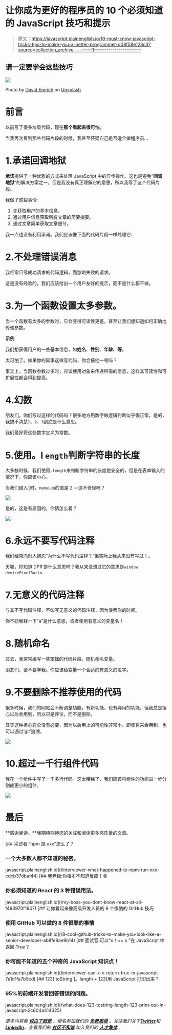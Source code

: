 # 让你成为更好的程序员的 10 个必须知道的 JavaScript 技巧和提示

> 原文：<https://javascript.plainenglish.io/10-must-know-javascript-tricks-tips-to-make-you-a-better-programmer-d08f58e123c3?source=collection_archive---------1----------------------->

## 请一定要学会这些技巧

![](img/bdfdcbb996193cdc0f5319b8f82297df.png)

Photo by [David Emrich](https://unsplash.com/@davidemrich?utm_source=medium&utm_medium=referral) on [Unsplash](https://unsplash.com?utm_source=medium&utm_medium=referral)

# 前言

以前写了很多垃圾代码，现在**那个看起来很可怕。**

当我再次看到那些代码片段的时候，我甚至怀疑自己是否适合做程序员…

# 1.承诺回调地狱

**承诺**提供了一种优雅的方式来处理 JavaScript 中的异步操作。这也是避免“**回调地狱**”的解决方案之一。但是我没有真正理解它的意思，所以我写了这个代码片段。

我做了这些事情:

1.  先获取用户的基本信息。
2.  通过用户信息获取所有文章的简要摘要。
3.  通过文章简单获取文章细节。

我一点也没有利用承诺。我们应该像下面的代码片段一样处理它:

# 2.不处理错误消息

我经常只写成功请求的代码逻辑，而忽略失败的请求。

这是没有经验的，我们应该给出一个用户友好的提示，而不是什么都不做。

# 3.为一个函数设置太多参数。

当一个函数有太多的参数时，它会变得可读性更差，甚至让我们想知道如何正确地传递参数。

**示例**

我们想获得用户的一些基本信息，如**姓名**、**性别**、**年龄**、**等**。

太可怕了。如果你的同事这样写代码，你会揍他一顿吗？

事实上，当函数参数过多时，应该使用对象来传递所需的信息，这样其可读性和可扩展性都会得到提高。

# 4.幻数

朋友们，你们写过这样的代码吗？很多地方用数字做逻辑判断似乎很正常。是的，我搞不清楚`1`、`2`、`3`到底是什么意思。

我们最好将这些数字定义为常数。

# 5.使用。l `ength`判断字符串的长度

大多数时候，我们使用`.length`来判断字符串的长度是安全的，但是在表单输入的情况下，你应该小心。

当我们键入`🍫`时，`nameLen`的值是 2 —这不奇怪吗？

![](img/f9285ddbbd7590da3c791ce913cf044f.png)

是的，这是有原因的，你猜怎么着？

![](img/850e3bf957d5901cffbe3e3754211e66.png)

# 6.永远不要写代码注释

我们经常向别人抱怨“为什么不写代码注释？”但实际上我从来没有写过！。

天哪，你知道‘DPR’是什么意思吗？我从来没想过它的意思是`window devicePixelRatio`.

# 7.无意义的代码注释

与其不写代码注释，不如写无意义的代码注释，因为浪费你的时间。

你不妨解释一下“a”是什么意思，或者使用有意义的变量名！

# 8.随机命名

过去，我常常编写一些笨拙的代码片段，随机命名变量。

朋友们，请不要学我。你应该给变量一个合适的有意义的名字。

# 9.不要删除不推荐使用的代码

很多时候，我们的网站会不断调整功能，有新功能，也有弃用的功能，但我总是担心以后会用到，所以只是评论，而不是删除。

其实这种担心完全没有必要，因为以后用上的可能性非常小。即使将来会用到，也可以通过‘git’追溯。

![](img/5ecd2ff91ae3ed816b76bc7e09db7835.png)

# 10.超过一千行组件代码

我在一个组件中写了一千多行代码。这太糟糕了，我们应该将组件的功能进一步分割成更小的组件。

![](img/9a4cd9eb5bcbac69a692663d8b65981b.png)

# 最后

**感谢阅读。**我期待期待您的关注和阅读更多高质量的文章。

[](/interviewer-what-happened-to-npm-run-xxx-cdcb37dbaf44) [## 采访者:“npm 跑 xxx”怎么了？

### 一个大多数人都不知道的秘密。

javascript.plainenglish.io](/interviewer-what-happened-to-npm-run-xxx-cdcb37dbaf44) [](/my-boss-you-dont-know-react-at-all-f493970f1807) [## 我老板:你根本不知道反应！😠

### 你必须知道的 React 的 3 种错误用法。

javascript.plainenglish.io](/my-boss-you-dont-know-react-at-all-f493970f1807) [](/8-cool-github-tricks-to-make-you-look-like-a-senior-developer-ab8fe9ae9b14) [## 让你看起来像高级开发人员的 8 个很酷的 GitHub 技巧

### 使用 GitHub 可以做的 8 件很酷的事情

javascript.plainenglish.io](/8-cool-github-tricks-to-make-you-look-like-a-senior-developer-ab8fe9ae9b14) [](/interviewer-can-x-x-return-true-in-javascript-7e1d1fa7b5cd) [## 面试官:可以“x！== x "在 JavaScript 中返回 True？

### 你可能不知道的五个神奇的 JavaScript 知识点！

javascript.plainenglish.io](/interviewer-can-x-x-return-true-in-javascript-7e1d1fa7b5cd) [](/what-does-123-tostring-length-123-print-out-in-javascript-2c804a414325) [## 123['toString']。length + 123)用 JavaScript 打印出来？

### 95%的前端开发者回答错误的问题。

javascript.plainenglish.io](/what-does-123-tostring-length-123-print-out-in-javascript-2c804a414325) 

*更多内容看* [***说白了就是***](https://plainenglish.io/) *。报名参加我们的* [***免费周报***](http://newsletter.plainenglish.io/) *。关注我们关于*[***Twitter***](https://twitter.com/inPlainEngHQ)*和*[***LinkedIn***](https://www.linkedin.com/company/inplainenglish/)*。查看我们的* [***社区不和谐***](https://discord.gg/GtDtUAvyhW) *加入我们的* [***人才集体***](https://inplainenglish.pallet.com/talent/welcome) *。*
